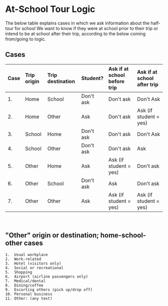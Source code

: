 # At-School Tour Logic


The below table explains cases in which we ask information about the half-tour for school We want to know if they were at school prior to their trip or intend 
to be at school after their trip, according to the below coming from/going to logic.


## Cases

| **Case** | **Trip origin**        | **Trip destination**   | **Student?**                   | **Ask if at school before trip** | **Ask if at school after trip**|
|:---------|:-----------------------|:-----------------------|:-------------------------------|:---------------------------------|:-------------------------------|
| 1.       | Home                   | School                 | Don't ask                      | Don't ask                        | Don't Ask                      |
| 2.       | Home                   | Other                  | Ask                            | Don't ask                        | Ask (if student = yes)         |
| 3.       | School                 | Home                   | Don't ask                      | Don't ask                        | Don't Ask                      |
| 4.       | School                 | Other                  | Don't ask                      | Don't ask                        | Ask                            |
| 5.       | Other                  | Home                   | Ask                            | Ask (if student = yes)           | Don't ask                      |
| 6.       | Other                  | School                 | Don't ask                      | Ask                              | Don't ask                      |
| 7.       | Other                  | Other                  | Ask                            | Ask (if student = yes)           | Ask (if student = yes)         |

 <br/>
     
## "Other" origin or destination; home-school-other cases

```
1.  Usual workplace
2.  Work-related
3.  Hotel (visitors only)
4.  Social or recreational
5.  Shopping
6.  Airport (airline passengers only)
7.  Medical/dental
8.  Dining/coffee
9.  Escorting others (pick up/drop off)
10. Personal business
11. Other: (any text)    
```


